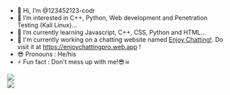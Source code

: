 - 👋 Hi, I’m @123452123-codr
- 👀 I’m interested in C++, Python, Web development and Penetration Testing (Kali Linux)...
- 🌱 I’m currently learning Javascript, C++, CSS, Python and HTML...
- 💞️ I'm currently working on a chatting website named <a href="https://enjoychattingpro.web.app">Enjoy Chatting!</a>. Do visit it at https://enjoychattingpro.web.app !
- 😎 Pronouns : He/his
- ⚡ Fun fact : Don't mess up with me!😎☠

<img src='https://github-readme-stats.vercel.app/api?username=123452123-codr&show_icons=true&theme=merko&count_private=true&line_height=40' align="left" />

<br/>
<img src='https://github-readme-stats.vercel.app/api/top-langs/?username=123452123-codr&theme=tokyonight&hide_langs_below=4' align="middle" />
